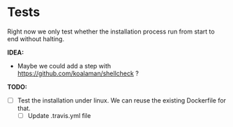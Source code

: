 # Tests

Right now we only test whether the installation process run from start to end without halting.

**IDEA:**

- Maybe we could add a step with https://github.com/koalaman/shellcheck ?

**TODO:**

- [ ] Test the installation under linux. We can reuse the existing Dockerfile for that.
  - [ ] Update .travis.yml file
